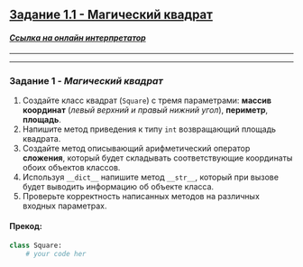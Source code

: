 ## [Задание 1.1 - Магический квадрат](#task_1)

#### [_Ссылка на онлайн интерпретатор_](https://www.online-python.com/)
_________________________________________
_________________________________________

### Задание 1 - _Магический квадрат_ <a name="task_1"></a>
1. Создайте класс квадрат (`Square`) c тремя параметрами: **массив координат** (*левый верхний и правый нижний угол*), **периметр**, **площадь**.
2. Напишите метод приведения к типу `int` возвращающий площадь квадрата.
3. Создайте метод описывающий арифметический оператор **сложения**, который будет складывать соответствующие координаты обоих объектов классов.
4. Используя `__dict__` напишите метод `__str__`, который при вызове будет выводить информацию об объекте класса.
5. Проверьте корректность написанных методов на различных входных параметрах.


#### Прекод:
```python
class Square:
    # your code her
```
